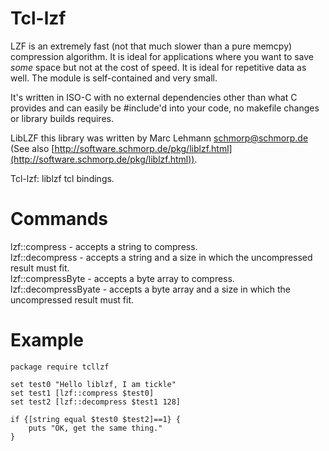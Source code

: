 Tcl-lzf
=====

LZF is an extremely fast (not that much slower than a pure memcpy)
compression algorithm. It is ideal for applications where you want to
save *some* space but not at the cost of speed. It is ideal for
repetitive data as well. The module is self-contained and very small.

It's written in ISO-C with no external dependencies other than what
C provides and can easily be #include'd into your code, no makefile
changes or library builds requires.

LibLZF this library was written by Marc Lehmann <schmorp@schmorp.de> 
(See also  [http://software.schmorp.de/pkg/liblzf.html](http://software.schmorp.de/pkg/liblzf.html)).

Tcl-lzf: liblzf tcl bindings.


Commands
=====
lzf::compress -  accepts a string to compress.  
lzf::decompress - accepts a string and a size in which the uncompressed 
                  result must fit.  
lzf::compressByte -  accepts a byte array to compress.  
lzf::decompressByate - accepts a byte array and a size in which the uncompressed 
                  result must fit.


Example
=====

    package require tcllzf

    set test0 "Hello liblzf, I am tickle"
    set test1 [lzf::compress $test0]
    set test2 [lzf::decompress $test1 128]

    if {[string equal $test0 $test2]==1} {
        puts "OK, get the same thing."
    }

